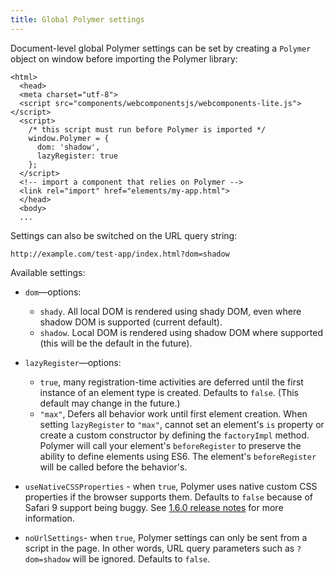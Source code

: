 ```yaml
---
title: Global Polymer settings
---
```


Document-level global Polymer settings can be set
by creating a `Polymer` object on window before importing the Polymer
library:

```
<html>
  <head>
  <meta charset="utf-8">
  <script src="components/webcomponentsjs/webcomponents-lite.js"></script>
  <script>
    /* this script must run before Polymer is imported */
    window.Polymer = {
      dom: 'shadow',
      lazyRegister: true
    };
  </script>
  <!-- import a component that relies on Polymer -->
  <link rel="import" href="elements/my-app.html">
  </head>
  <body>
  ...
```

Settings can also be switched on the URL query string:

    http://example.com/test-app/index.html?dom=shadow

Available settings:

*   `dom`—options:
    * `shady`. All local DOM is rendered using shady DOM, even where shadow DOM is supported (current default).
    * `shadow`. Local DOM is rendered using shadow DOM where supported (this will be the default in the future).

*   `lazyRegister`—options:
    * `true`, many registration-time activities are deferred until the first instance of an element
	type is created. Defaults to `false`. (This default may change in the future.)
    * `"max"`, Defers all behavior work until first element creation. When setting `lazyRegister` to `"max"`, cannot set an element's `is` property or create a custom constructor by defining the `factoryImpl` method. Polymer will call your element's `beforeRegister` to preserve the ability to define elements using ES6. The element's `beforeRegister` will be called before the behavior's.
*   `useNativeCSSProperties` - when `true`, Polymer uses native custom CSS properties if the browser supports them. Defaults to `false` because of Safari 9 support being buggy. See [1.6.0 release notes](https://www.polymer-project.org/{{{polymer_version_dir}}}/docs/release-notes#v-1-6-0) for more information.
*   `noUrlSettings`- when `true`, Polymer settings can only be sent from a script in the page. In other words, URL query parameters such as `?dom=shadow` will be ignored. Defaults to `false`.
